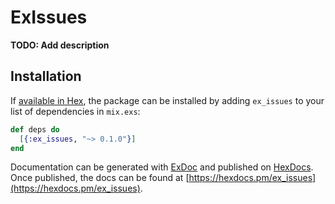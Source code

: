 # ExIssues

**TODO: Add description**

## Installation

If [available in Hex](https://hex.pm/docs/publish), the package can be installed
by adding `ex_issues` to your list of dependencies in `mix.exs`:

```elixir
def deps do
  [{:ex_issues, "~> 0.1.0"}]
end
```

Documentation can be generated with [ExDoc](https://github.com/elixir-lang/ex_doc)
and published on [HexDocs](https://hexdocs.pm). Once published, the docs can
be found at [https://hexdocs.pm/ex_issues](https://hexdocs.pm/ex_issues).

